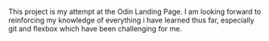 This project is my attempt at the Odin Landing Page. I am looking forward to reinforcing my knowledge of everything i have learned thus far, especially git and flexbox which have been challenging for me.